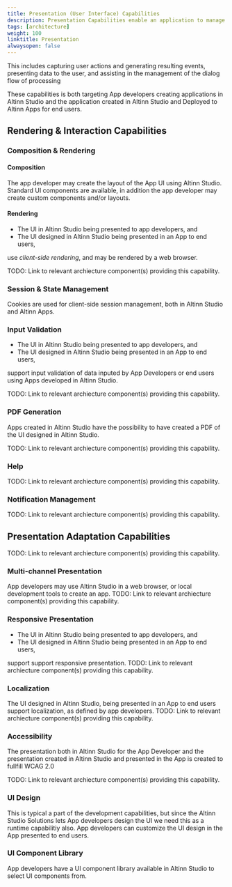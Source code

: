 ```yaml
---
title: Presentation (User Interface) Capabilities
description: Presentation Capabilities enable an application to manage the human-computer interface. 
tags: [architecture]
weight: 100
linktitle: Presentation
alwaysopen: false
---
```


This includes capturing user actions and generating resulting events, presenting data to the user, and assisting in the management of the dialog flow of processing

These capabilities is both targeting App developers creating applications in Altinn Studio and the application created in Altinn Studio and Deployed to Altinn Apps for end users.

## Rendering & Interaction Capabilities

### Composition & Rendering

#### Composition
The app developer may create the layout of the App UI using Altinn Studio. Standard UI components are available, in addition the app developer may create custom components and/or layouts.

#### Rendering

- The UI in Altinn Studio being presented to app developers, and
- The UI designed in Altinn Studio being presented in an App to end users,

use _client-side rendering_, and may be rendered by a web browser. 

TODO: Link to relevant archiecture component(s) providing this capability.

### Session & State Management

Cookies are used for client-side session management, both in Altinn Studio and Altinn Apps.

### Input Validation
- The UI in Altinn Studio being presented to app developers, and
- The UI designed in Altinn Studio being presented in an App to end users, 

support input validation of data inputed by App Developers or end users using Apps developed in Altinn Studio.

TODO: Link to relevant archiecture component(s) providing this capability.

### PDF Generation
Apps created in Altinn Studio have the possibility to have created a PDF of the UI designed in Altinn Studio.

TODO: Link to relevant archiecture component(s) providing this capability.

### Help

TODO: Link to relevant archiecture component(s) providing this capability.

###	Notification Management

TODO: Link to relevant archiecture component(s) providing this capability.

## Presentation Adaptation Capabilities

TODO: Link to relevant archiecture component(s) providing this capability.

### Multi-channel Presentation

App developers may use Altinn Studio in a web browser, or local development tools to create an app.
TODO: Link to relevant archiecture component(s) providing this capability.

### Responsive Presentation

- The UI in Altinn Studio being presented to app developers, and
- The UI designed in Altinn Studio being presented in an App to end users, 

support support responsive presentation.
TODO: Link to relevant archiecture component(s) providing this capability.

### Localization

The UI designed in Altinn Studio, being presented in an App to end users support localization, as defined by app developers.
TODO: Link to relevant archiecture component(s) providing this capability.

### Accessibility
The presentation both in Altinn Studio for the App Developer and the presentation created in Altinn Studio and presented in the App is created to fullfill WCAG 2.0

TODO: Link to relevant archiecture component(s) providing this capability.

### UI Design
This is typical a part of the development capabilities, but since the Altinn Studio Solutions lets App developers design the UI we need this as a runtime capabilitiy also. App developers can customize the UI design in the App presented to end users.

### UI Component Library
App developers have a UI component library available in Altinn Studio to select UI components from. 